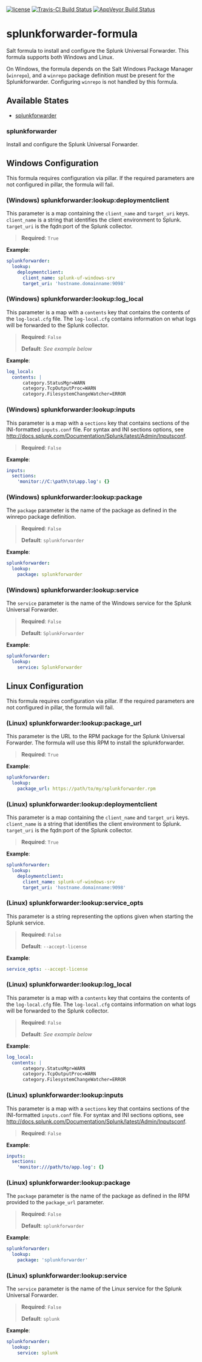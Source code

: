[![license](https://img.shields.io/github/license/plus3it/splunkforwarder-formula.svg)](./LICENSE)
[![Travis-CI Build Status](https://travis-ci.org/plus3it/splunkforwarder-formula.svg)](https://travis-ci.org/plus3it/splunkforwarder-formula)
[![AppVeyor Build Status](https://ci.appveyor.com/api/projects/status/github/plus3it/splunkforwarder-formula?branch=master&svg=true)](https://ci.appveyor.com/project/plus3it/splunkforwarder-formula)

# splunkforwarder-formula

Salt formula to install and configure the Splunk Universal Forwarder. This
formula supports both Windows and Linux.

On Windows, the formula depends on the Salt Windows Package Manager (`winrepo`),
and a `winrepo` package definition must be present for the Splunkforwarder.
Configuring `winrepo` is not handled by this formula.

## Available States

-   [splunkforwarder](#splunkforwarder)

### splunkforwarder

Install and configure the Splunk Universal Forwarder.

## Windows Configuration

This formula requires configuration via pillar. If the required parameters are
not configured in pillar, the formula will fail.

### (Windows) splunkforwarder:lookup:deploymentclient

This parameter is a map containing the `client_name` and `target_uri` keys.
`client_name` is a string that identifies the client environment to Splunk.
`target_uri` is the fqdn:port of the Splunk collector.

>**Required**: `True`

**Example**:

```yaml
splunkforwarder:
  lookup:
    deploymentclient:
      client_name: splunk-uf-windows-srv
      target_uri: 'hostname.domainname:9098'
```

### (Windows) splunkforwarder:lookup:log_local

This parameter is a map with a `contents` key that contains the contents of the
`log-local.cfg` file. The `log-local.cfg` contains information on what logs
will be forwarded to the Splunk collector.

>**Required**: `False`
>
>**Default**: _See example below_

**Example**:

```yaml
log_local:
  contents: |
      category.StatusMgr=WARN
      category.TcpOutputProc=WARN
      category.FilesystemChangeWatcher=ERROR
```

### (Windows) splunkforwarder:lookup:inputs

This parameter is a map with a `sections` key that contains sections of the
INI-formatted `inputs.conf` file. For syntax and INI sections options, see
<http://docs.splunk.com/Documentation/Splunk/latest/Admin/Inputsconf>.

>**Required**: `False`

**Example**:

```yaml
inputs:
  sections:
    'monitor://C:\path\to\app.log': {}
```


### (Windows) splunkforwarder:lookup:package

The `package` parameter is the name of the package as defined in the winrepo
package definition.

>**Required**: `False`
>
>**Default**: `splunkforwarder`

**Example**:

```yaml
splunkforwarder:
  lookup:
    package: splunkforwarder
```

### (Windows) splunkforwarder:lookup:service

The `service` parameter is the name of the Windows service for the Splunk
Universal Forwarder.

>**Required**: `False`
>
>**Default**: `SplunkForwarder`

**Example**:

```yaml
splunkforwarder:
  lookup:
    service: SplunkForwarder
```

## Linux Configuration

This formula requires configuration via pillar. If the required parameters are
not configured in pillar, the formula will fail.

### (Linux) splunkforwarder:lookup:package_url

This parameter is the URL to the RPM package for the Splunk Universal
Forwarder. The formula will use this RPM to install the splunkforwarder.

>**Required**: `True`

**Example**:

```yaml
splunkforwarder:
  lookup:
    package_url: https://path/to/my/splunkforwarder.rpm
```

### (Linux) splunkforwarder:lookup:deploymentclient

This parameter is a map containing the `client_name` and `target_uri` keys.
`client_name` is a string that identifies the client environment to Splunk.
`target_uri` is the fqdn:port of the Splunk collector.

>**Required**: `True`

**Example**:

```yaml
splunkforwarder:
  lookup:
    deploymentclient:
      client_name: splunk-uf-windows-srv
      target_uri: 'hostname.domainname:9098'
```

### (Linux) splunkforwarder:lookup:service_opts

This parameter is a string representing the options given when starting
the Splunk service.

>**Required**: `False`
>
>**Default**: `--accept-license`

**Example**:

```yaml
service_opts: --accept-license
```

### (Linux) splunkforwarder:lookup:log_local

This parameter is a map with a `contents` key that contains the contents of the
`log-local.cfg` file. The `log-local.cfg` contains information on what logs
will be forwarded to the Splunk collector.

>**Required**: `False`
>
>**Default**: _See example below_

**Example**:

```yaml
log_local:
  contents: |
      category.StatusMgr=WARN
      category.TcpOutputProc=WARN
      category.FilesystemChangeWatcher=ERROR
```

### (Linux) splunkforwarder:lookup:inputs

This parameter is a map with a `sections` key that contains sections of the
INI-formatted `inputs.conf` file. For syntax and INI sections options, see
<http://docs.splunk.com/Documentation/Splunk/latest/Admin/Inputsconf>.

>**Required**: `False`

**Example**:

```yaml
inputs:
  sections:
    'monitor:///path/to/app.log': {}
```

### (Linux) splunkforwarder:lookup:package

The `package` parameter is the name of the package as defined in the RPM
provided to the `package_url` parameter.

>**Required**: `False`
>
>**Default**: `splunkforwarder`

**Example**:

```yaml
splunkforwarder:
  lookup:
    package: 'splunkforwarder'
```

### (Linux) splunkforwarder:lookup:service

The `service` parameter is the name of the Linux service for the Splunk
Universal Forwarder.

>**Required**: `False`
>
>**Default**: `splunk`

**Example**:

```yaml
splunkforwarder:
  lookup:
    service: splunk
```
